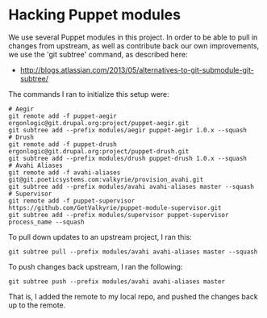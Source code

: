 Hacking Puppet modules
======================

We use several Puppet modules in this project. In order to be able to pull in
changes from upstream, as well as contribute back our own improvements, we use
the 'git subtree' command, as described here:

* http://blogs.atlassian.com/2013/05/alternatives-to-git-submodule-git-subtree/

The commands I ran to initialize this setup were:

    # Aegir
    git remote add -f puppet-aegir ergonlogic@git.drupal.org:project/puppet-aegir.git
    git subtree add --prefix modules/aegir puppet-aegir 1.0.x --squash
    # Drush
    git remote add -f puppet-drush ergonlogic@git.drupal.org:project/puppet-drush.git
    git subtree add --prefix modules/drush puppet-drush 1.0.x --squash
    # Avahi Aliases
    git remote add -f avahi-aliases git@git.poeticsystems.com:valkyrie/provision_avahi.git
    git subtree add --prefix modules/avahi avahi-aliases master --squash
    # Supervisor
    git remote add -f puppet-supervisor https://github.com/GetValkyrie/puppet-module-supervisor.git
    git subtree add --prefix modules/supervisor puppet-supervisor process_name --squash

To pull down updates to an upstream project, I ran this:

    git subtree pull --prefix modules/avahi avahi-aliases master --squash

To push changes back upstream, I ran the following:

    git subtree push --prefix modules/avahi avahi-aliases master

That is, I added the remote to my local repo, and pushed the changes back up to
the remote.
